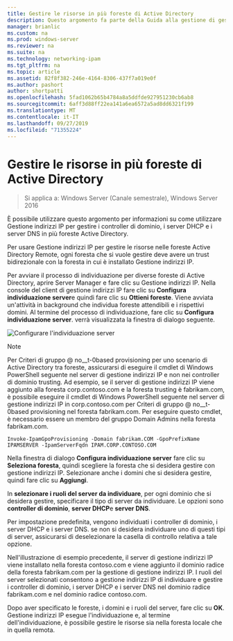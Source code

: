 ```yaml
---
title: Gestire le risorse in più foreste di Active Directory
description: Questo argomento fa parte della Guida alla gestione di gestione indirizzi IP in Windows Server 2016.
manager: brianlic
ms.custom: na
ms.prod: windows-server
ms.reviewer: na
ms.suite: na
ms.technology: networking-ipam
ms.tgt_pltfrm: na
ms.topic: article
ms.assetid: 82f8f382-246e-4164-8306-437f7a019e0f
ms.author: pashort
author: shortpatti
ms.openlocfilehash: 5fad1062b65b4784a8a5ddfde927951230cb6ab8
ms.sourcegitcommit: 6aff3d88ff22ea141a6ea6572a5ad8dd6321f199
ms.translationtype: MT
ms.contentlocale: it-IT
ms.lasthandoff: 09/27/2019
ms.locfileid: "71355224"
---
```

# <a name="manage-resources-in-multiple-active-directory-forests"></a>Gestire le risorse in più foreste di Active Directory

>Si applica a: Windows Server (Canale semestrale), Windows Server 2016

È possibile utilizzare questo argomento per informazioni su come utilizzare Gestione indirizzi IP per gestire i controller di dominio, i server DHCP e i server DNS in più foreste Active Directory.  
  
Per usare Gestione indirizzi IP per gestire le risorse nelle foreste Active Directory Remote, ogni foresta che si vuole gestire deve avere un trust bidirezionale con la foresta in cui è installato Gestione indirizzi IP.  
  
Per avviare il processo di individuazione per diverse foreste di Active Directory, aprire Server Manager e fare clic su Gestione indirizzi IP. Nella console del client di gestione indirizzi IP fare clic su **Configura individuazione server**e quindi fare clic su **Ottieni foreste**. Viene avviata un'attività in background che individua foreste attendibili e i rispettivi domini. Al termine del processo di individuazione, fare clic su **Configura individuazione server**. verrà visualizzata la finestra di dialogo seguente.  
  
![Configurare l'individuazione server](../../media/Manage-Resources-in-Multiple-Active-Directory-Forests/ipam_serverdiscovery.jpg)  

>[!NOTE]
>Per Criteri di gruppo @ no__t-0based provisioning per uno scenario di Active Directory tra foreste, assicurarsi di eseguire il cmdlet di Windows PowerShell seguente nel server di gestione indirizzi IP e non nei controller di dominio trusting. Ad esempio, se il server di gestione indirizzi IP viene aggiunto alla foresta corp.contoso.com e la foresta trusting è fabrikam.com, è possibile eseguire il cmdlet di Windows PowerShell seguente nel server di gestione indirizzi IP in corp.contoso.com per Criteri di gruppo @ no__t-0based provisioning nel foresta fabrikam.com. Per eseguire questo cmdlet, è necessario essere un membro del gruppo Domain Admins nella foresta fabrikam.com.

    
    Invoke-IpamGpoProvisioning -Domain fabrikam.COM -GpoPrefixName IPAMSERVER -IpamServerFqdn IPAM.CORP.CONTOSO.COM
    

Nella finestra di dialogo **Configura individuazione server** fare clic su **Seleziona foresta**, quindi scegliere la foresta che si desidera gestire con gestione indirizzi IP. Selezionare anche i domini che si desidera gestire, quindi fare clic su **Aggiungi**.

In **selezionare i ruoli del server da individuare**, per ogni dominio che si desidera gestire, specificare il tipo di server da individuare. Le opzioni sono **controller di dominio**, **server DHCP**e **server DNS**.

Per impostazione predefinita, vengono individuati i controller di dominio, i server DHCP e i server DNS. se non si desidera individuare uno di questi tipi di server, assicurarsi di deselezionare la casella di controllo relativa a tale opzione.

Nell'illustrazione di esempio precedente, il server di gestione indirizzi IP viene installato nella foresta contoso.com e viene aggiunto il dominio radice della foresta fabrikam.com per la gestione di gestione indirizzi IP. I ruoli del server selezionati consentono a gestione indirizzi IP di individuare e gestire i controller di dominio, i server DHCP e i server DNS nel dominio radice fabrikam.com e nel dominio radice contoso.com.

Dopo aver specificato le foreste, i domini e i ruoli del server, fare clic su **OK**. Gestione indirizzi IP esegue l'individuazione e, al termine dell'individuazione, è possibile gestire le risorse sia nella foresta locale che in quella remota.
